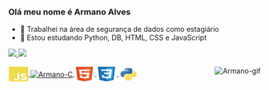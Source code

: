 ### Olá meu nome é Armano Alves

- 🔭 Trabalhei na área de segurança de dados como estagiário
- 🌱 Estou estudando Python, DB, HTML, CSS e JavaScript
<div>
  <a href="https://https://github.com/haytls">
  <img height="160em" src="https://github-readme-stats.vercel.app/api?username=haytls&show_icons=true&theme=dracula&include_all_commits=true&count_private=true"/>
  <img height="160em" src="https://github-readme-stats.vercel.app/api/top-langs/?username=haytls&layout=compact&langs_count=7&theme=dracula"/>
</div>
  
  <div style="display: inline_block"><br>
  <img align="center" alt="Armano-Js" height="30" width="40" src="https://raw.githubusercontent.com/devicons/devicon/master/icons/javascript/javascript-plain.svg">
  
  <img align="center" alt="Armano-C" height="30" width="40" src="https://cdn.jsdelivr.net/gh/devicons/devicon/icons/c/c-original.svg">
  <img align="center" alt="Armano-HTML" height="30" width="40" src="https://raw.githubusercontent.com/devicons/devicon/master/icons/html5/html5-original.svg">
  <img align="center" alt="Armano-CSS" height="30" width="40" src="https://raw.githubusercontent.com/devicons/devicon/master/icons/css3/css3-original.svg">
  <img align="center" alt="Armano-Python" height="30" width="40" src="https://raw.githubusercontent.com/devicons/devicon/master/icons/python/python-original.svg">
  <img align="right" alt="Armano-gif" src=https://media1.giphy.com/media/11KzOet1ElBDz2/200w.webp?cid=ecf05e47o89it9smxd4e683el3doypwnpdtmvgkodu88u3wx&rid=200w.webp&ct=g">
</div>
